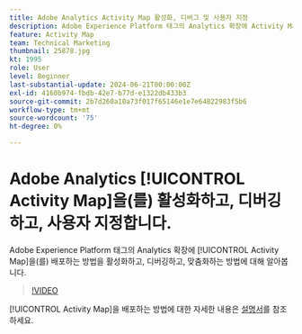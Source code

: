 ```yaml
---
title: Adobe Analytics Activity Map 활성화, 디버그 및 사용자 지정
description: Adobe Experience Platform 태그의 Analytics 확장에 Activity Map이 배포되는 방식을 활성화하고, 디버깅하고, 맞춤화하는 방법에 대해 알아봅니다.
feature: Activity Map
team: Technical Marketing
thumbnail: 25878.jpg
kt: 1995
role: User
level: Beginner
last-substantial-update: 2024-06-21T00:00:00Z
exl-id: 4160b974-fbdb-42e7-b77d-e1322db433b3
source-git-commit: 2b7d260a10a73f017f65146e1e7e64822983f5b6
workflow-type: tm+mt
source-wordcount: '75'
ht-degree: 0%

---
```


# Adobe Analytics [!UICONTROL Activity Map]을(를) 활성화하고, 디버깅하고, 사용자 지정합니다.

Adobe Experience Platform 태그의 Analytics 확장에 [!UICONTROL Activity Map]을(를) 배포하는 방법을 활성화하고, 디버깅하고, 맞춤화하는 방법에 대해 알아봅니다.

>[!VIDEO](https://video.tv.adobe.com/v/25878?quality=12&learn=on)

[!UICONTROL Activity Map]을 배포하는 방법에 대한 자세한 내용은 [설명서](https://experienceleague.adobe.com/ko/docs/analytics/analyze/activity-map/getting-started/activitymap-enable)를 참조하세요.
